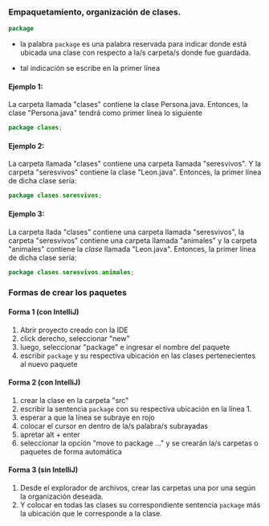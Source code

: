 ### Empaquetamiento, organización de clases.

```java
package
```
* la palabra ``` package ``` es una palabra reservada para indicar 
donde está ubicada una clase con respecto a la/s carpeta/s donde
fue guardada.

* tal indicación se escribe en la primer línea

#### Ejemplo 1:
La carpeta llamada "clases" contiene la clase Persona.java.
Entonces, la clase "Persona.java" tendrá como primer línea 
lo siguiente
```java
package clases;
```

#### Ejemplo 2:
La carpeta llamada "clases" contiene una carpeta llamada "seresvivos".
Y la carpeta "seresvivos" contiene la clase "Leon.java".
Entonces, la primer línea de dicha clase sería:
```java
package clases.seresvivos;
```

#### Ejemplo 3:
La carpeta llada "clases" contiene una carpeta llamada "seresvivos",
la carpeta "seresvivos" contiene una carpeta llamada "animales" y 
la carpeta "animales" contiene la *clase* llamada "Leon.java".
Entonces, la primer línea de dicha clase sería:
```java
package clases.seresvivos.animales;
```

### Formas de crear los paquetes

#### Forma 1 (con IntelliJ)
1. Abrir proyecto creado con la IDE
2. click derecho, seleccionar "new"
3. luego, seleccionar "package" e ingresar el nombre del paquete
4. escribir ```package``` y su respectiva ubicación 
en las clases pertenecientes al nuevo paquete

#### Forma 2 (con IntelliJ)
1. crear la clase en la carpeta "src"
2. escribir la sentencia ```package``` con su respectiva ubicación
en la línea 1.
3. esperar a que la línea se subraye en rojo
4. colocar el cursor en dentro de la/s palabra/s subrayadas
5. apretar alt + enter
6. seleccionar la opción "move to package ..." y se crearán la/s
carpetas o paquetes de forma automática

#### Forma 3 (sin IntelliJ)
1. Desde el explorador de archivos, crear las carpetas una por una
según la organización deseada. 
2. Y colocar en todas las clases su correspondiente sentencia
```package``` más la ubicación que le corresponde a la clase.


